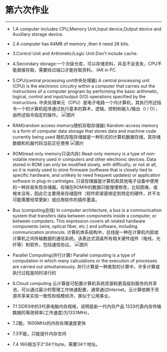 第六次作业
======
---
* 1.A computer includes CPU,Memory Unit,Input device,Output device and Auxiliary storage device.

* 2.A  computer has 64MB of memory ,then it need 26 bits.

* 3.Control Unit and Arthimetic/Logic Unit.Don't include cache.

* 4.Secondary storage:一个次级仓库，可以存储资料，并且不会丢失，CPU不能直接存取，需要经过端口才能存取资料。
IAR in PC.

* 5.CPU(central processing unit中央处理器)
A central processing unit (CPU) is the electronic circuitry within a computer that carries out the instructions of a computer program by performing the basic arithmetic, logical, control and input/output (I/O) operations specified by the instructions.
中央处理单元（CPU）是电子电路一个内计算机，其执行所述指令一个的计算机程序通过执行基本的算术，逻辑，控制和输入/输出（I / O），由所述指令指定的操作。
![图片](https://img.purch.com/broadwell-cpu/w/450/aHR0cDovL21lZGlhLmJlc3RvZm1pY3JvLmNvbS9FL1cvNTAwNzkyL29yaWdpbmFsL0Jyb2Fkd2VsbC1DUFUuanBn)
* RAM(random access memory随机存取存储器)
Random-access memory is a form of computer data storage that stores data and machine code currently being used
随机存取存储器是一种形式的计算机数据存储，其存储数据和机器代码当前正在使用
![图片](https://thumbs.dreamstime.com/z/%E8%AE%A1%E7%AE%97%E6%9C%BA%E9%9A%8F%E6%9C%BA%E5%AD%98%E5%8F%96%E5%AD%98%E5%82%A8%E5%99%A8%E6%A8%A1%E5%9D%97%E7%9A%84%E9%9B%B6%E4%BB%B6-115492533.jpg)

* ROM(read only memory只读内存)
Read-only memory is a type of non-volatile memory used in computers and other electronic devices. Data stored in ROM can only be modified slowly, with difficulty, or not at all, so it is mainly used to store firmware (software that is closely tied to specific hardware, and unlikely to need frequent updates) or application software in plug-in cartridges.
只读存储器是计算机和其他电子设备中使用的一种非易失性存储器。存储在ROM中的数据只能慢慢修改，比较困难，或根本没有，因此它主要用来存储固件（软件即紧密绑定到特定的硬件，并不太可能需要经常更新）或应用软件的插件墨盒。

* Bus (computing总线)
In computer architecture, a bus is a communication system that transfers data between components inside a computer, or between computers. This expression covers all related hardware components (wire, optical fiber, etc.) and software, including communication protocols.
计算机体系结构中，总线是一种在计算机内部或计算机之间传输数据的通信系统。该表达式涵盖所有相关硬件组件（电线，光纤等）和软件，包括通信协议。
![图片](https://gss3.bdstatic.com/7Po3dSag_xI4khGkpoWK1HF6hhy/baike/w%3D268%3Bg%3D0/sign=711f7940042442a7ae0efaa3e978ca76/ac345982b2b7d0a2e3ba475ec0ef76094a369a86.jpg)

* Parallel Computing(并行计算)
Parallel computing is a type of computation in which many calculations or the execution of processes are carried out simultaneously.
并行计算是一种类型的计算中，许多计算或执行过程是同时进行的

* 6.Cloud computing
云计算是可配置计算机系统资源和更高级别服务的共享池，可以通过最少的管理工作快速配置，通常通过Internet。云计算依赖于资源共享来实现一致性和规模经济，类似于公用事业。

* 7.1 DDR3中的3代表电脑内存规格，说明是新一代内存产品
1333代表内存传输数据的等效频率(工作速度)为1333MHz，

* 7.2能，1600MHz的内存处理速度更快

* 7.3不能，只能提升内存空间

* 7.4 16G相当于2^34个byte，需要34个地址。